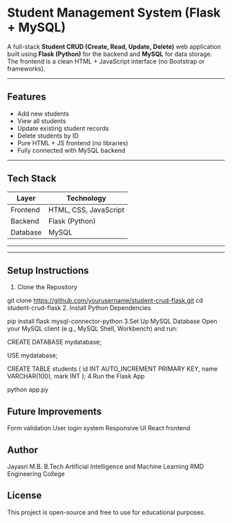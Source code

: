 #  Student Management System (Flask + MySQL)

A full-stack **Student CRUD (Create, Read, Update, Delete)** web application built using **Flask (Python)** for the backend and **MySQL** for data storage. The frontend is a clean HTML + JavaScript interface (no Bootstrap or frameworks).

---

## Features

- Add new students
- View all students
- Update existing student records
- Delete students by ID
- Pure HTML + JS frontend (no libraries)
- Fully connected with MySQL backend

---

##  Tech Stack

| Layer        | Technology       |
|--------------|------------------|
| Frontend     | HTML, CSS, JavaScript |
| Backend      | Flask (Python)   |
| Database     | MySQL            |

---


---

## Setup Instructions

1. Clone the Repository
   
git clone https://github.com/yourusername/student-crud-flask.git
cd student-crud-flask
2. Install Python Dependencies

pip install flask mysql-connector-python
3.Set Up MySQL Database
Open your MySQL client (e.g., MySQL Shell, Workbench) and run:

CREATE DATABASE mydatabase;

USE mydatabase;

CREATE TABLE students (
  id INT AUTO_INCREMENT PRIMARY KEY,
  name VARCHAR(100),
  mark INT
);
4.Run the Flask App

python app.py

## Future Improvements
Form validation
User login system
Responsive UI
React frontend

## Author
Jayasri M.B.
B.Tech Artificial Intelligence and Machine Learning
RMD Engineering College

## License
This project is open-source and free to use for educational purposes.
